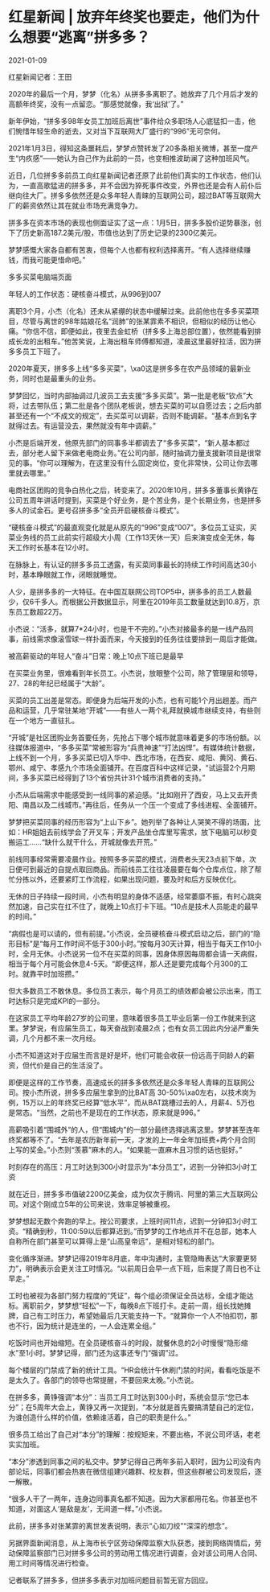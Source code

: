 # 红星新闻 | 放弃年终奖也要走，他们为什么想要“逃离”拼多多？

2021-01-09

红星新闻记者：王田

2020年的最后一个月，梦梦（化名）从拼多多离职了。她放弃了几个月后才发的高额年终奖，没有一点留恋。“那感觉就像，我‘出狱’了。”

新年伊始，“拼多多98年女员工加班后离世”事件给众多职场人心底猛扣一击，他们惋惜年轻生命的逝去，又对当下互联网大厂盛行的“996”无可奈何。

2021年1月3日，得知这条噩耗后，梦梦点赞转发了20多条相关微博，甚至一度产生“内疚感”——她认为自己作为此前的一员，也变相推波助澜了这种加班风气。

近日，几位拼多多前员工向红星新闻记者还原了此前他们真实的工作状态，他们认为，一直高歌猛进的拼多多，并不会因为猝死事件改变，外界也还是会有人前仆后继向往大厂。拼多多依然还是众多年轻人青睐的互联网公司，超过BAT等互联网大厂的薪资依然让其在就业市场充满竞争力。

拼多多在资本市场的表现也侧面证实了这一点：1月5日，拼多多股价逆势暴涨，创下了历史新高187.2美元/股，市值也达到了历史记录的2300亿美元。

梦梦感慨大家各自都有苦衷，但每个人也都有权利选择离开。“有人选择继续赚钱，而我可能更惜命吧。”

多多买菜电脑端页面

年轻人的工作状态：硬核奋斗模式，从996到007

离职3个月，小杰（化名）还未从紧绷的状态中缓解过来。此前他也在多多买菜项目，尽管与离世的98年姑娘花名“润肺”的张某霏素不相识，但相似的经历让他心痛。“你信不信，即便如此，夜里去金虹桥（拼多多上海总部位置），依然能看到排成长龙的出租车。”他苦笑说，上海出租车师傅都知道，凌晨这里最好拉活，因为拼多多员工下班了。

2020年夏天，拼多多上线“多多买菜”，\xa0这是拼多多在农产品领域的最新业务，同时也是最重头的业务。

梦梦回忆，当时内部抽调过几波员工去支援“多多买菜”。第一批是老板“钦点”大将，过去带队伍；第二批是各个团队老板说，想去买菜的可以自愿过去；之后内部甚至还有一个“不成文的规定”，去买菜可以调薪，否则不能调薪。“基本点到名字就得过去。有运营没去，果然就没有年中调薪。”

小杰是后端开发，他原先部门的同事多半都调去了“多多买菜”，“新人基本都过去，部分老人留下来做老电商业务。”在公司内部，随时抽调力量支援新项目是很常见的事。“你可以理解为，在这里没有什么固定岗位，变化非常快，公司让你去哪里就去哪里。”

电商社区团购的竞争白热化之后，转变来了。2020年10月，拼多多董事长黄铮在公司五周年讲话时提到，买菜是个好业务，是个苦业务，是个长期业务，也是拼多多人的试金石。更号召拼多多“全员开启硬核奋斗模式”。

“硬核奋斗模式”的最直观变化就是从原先的“996”变成“007”。多位员工证实，买菜业务线的员工此前实行超级大小周（工作13天休一天）后来演变成全无休，每天工作时长基本在12小时。

在脉脉上，有认证的拼多多员工透露，有买菜同事最长的持续工作时间高达30小时，基本睁眼就工作，闭眼就睡觉。

人少，是拼多多的一大特征。在中国互联网公司TOP5中，拼多多的员工人数最少，仅6千多人。而根据公开数据显示，阿里在2019年员工数量就达到10.8万，京东员工数超22万。

小杰说：“活多，就算7*24小时，也是干不完的。”小杰对接最多的是一线产品同事，前线需求像滚雪球一样扑面而来，今天接到的任务往往要排到一周后才能做。

被高薪驱动的年轻人“奋斗”日常：晚上10点下班已是最早

在买菜业务里，很难看到年长员工。小杰说，放眼整个公司，除了管理层和领导，27、28的年纪已经属于“大龄”。

买菜的员工出差是常态。即便身为后端开发的小杰，也有可能1个月出趟差。而产品和运营，几乎常驻某地“开城”——有些人一两个礼拜就换城市继续支持，有些则在一个地方一直驻扎。

“开城”是社区团购业务首要任务，先抢占下哪个城市就意味着更多的市场份额。以往媒体报道中，“多多买菜”常被形容为“兵贵神速”“打法凶悍”。有媒体统计数据，上线不到一个月，多多买菜已切入华中、西北市场，在西安、咸阳、黄冈、黄石、鄂州、咸宁、孝感九个市场全面铺开。在百度百科中这样记录，“试运营2个月期间，多多买菜已经得到了13个省份共计31个城市消费者的支持。”

小杰从后端需求中能感受到一线同事的紧迫感。“比如刚开了西安，马上又去开贵阳、南昌以及二线城市。”再往后，任务从一个压一个变成了多线进程、全面铺开。

梦梦把买菜同事的经历形容为“上山下乡”。她列举了各种让人哭笑不得的场面，比如：HR姐姐去前线学会了开叉车；开发产品坐仓库里写需求，放下电脑可以秒变搬运工……“缺什么就干什么，开城就像去开荒。”

前线同事经常需要凌晨作业。按照多多买菜的模式，消费者头天23点前下单，次日便可到最近的自提点取回商品。而前线员工往往凌晨要在每个仓库点位，除了帮忙分拣以外，还要紧盯工作流程，如果出现问题，要及时和后方反映优化。

无休的日子持续一段时间，小杰有明显的身体不适感，经常萎靡不振，有时心跳突然加速，自己实在扛不住了，就晚上10点打卡下班。“10点是技术人员能走的最早的时间。”

“病假也是可以请的，但有前提。”小杰说，全员硬核奋斗模式启动之后，部门的“隐形目标”是“每月工作时间不低于300小时。”按每月30天计算，相当于每天工作10小时，全月无休。小杰说另一位不在买菜的同事，因身体原因每周都会请一天病假，相当于每个月可能会休息4-5天。“即便这样，那人还是要完成每个月300的工时。就靠平时加班攒。”

但大多数员工不敢休息。多位员工表示，每个月员工的绩效都会被公示出来，而工时达标只是完成KPI的一部分。

在这家员工平均年龄27岁的公司里，意味着很多员工毕业后第一份工作就来到这里。梦梦说，有应届生员工，每天奋战到凌晨2点；也有女员工因此内分泌严重失调，几个月都不来一次月经。

小杰不知道这对于应届生而言是好是坏，他们可能会收获一份远高于同龄人的薪资，但代价是自己的生活没了。

即便是这样的工作节奏，高速成长的拼多多依然还是众多年轻人青睐的互联网公司。按小杰所说，拼多多应届生拿到的比BAT高 30-50%\xa0左右，以技术岗为例，15万以上的年终奖已经算“低水平”，而从BAT跳槽过去的人，月薪4、5万也是常态。“当然，之前也不是现在的工作状态，原来就是996。”

高薪吸引着“围城外”的人，但“围城内”的一部分最终选择逃离这里。梦梦甚至连年终奖都等不了。“去年是农历新年前一天，才发的上一年全年加班费+两个月合同上写的奖金。”小杰则“羡慕”麻木的人。“如果能一直麻木且习惯的话也挺好。”

时刻存在的高压：月工时达到300小时显示为“本分员工”，迟到一分钟扣3小时工资

就在近日，拼多多市值破2200亿美金，成为仅次于腾讯、阿里的第三大互联网公司。对这个刚成立5年的公司来说，效率足够被重视。

梦梦想起无数个奔跑的早上。按公司要求，上班时间11点，迟到一分钟扣3小时工资。“精确到秒，11:00:59以后都算迟到。”而梦梦的工作地点并不在总部，她本人自称所在部门甚至可以算得上是“山高皇帝远”，是相对轻松的部门。

变化循序渐进。梦梦记得2019年8月底，年中沟通时，主管隐晦表达“大家要更努力”，明确表示会更关注工时情况。“以前周日会早一点下班，后来提了周日也不让早走。”

工时也被视为各部门努力程度的“凭证”，每个组必须保证全员达标，全组才能达标。离职前夕，梦梦想“轻松”一下，每晚8点下班打卡。走前一周，组长找她摊牌，自己有工时压力，希望她最后几天能支持一下。“就算你一个人不怕扣罚，那也不行，因为统计是连坐的，一人会连累全组。”

吃饭时间也开始缩短。在全员硬核奋斗的时段，就餐休息的2小时慢慢“隐形缩水”至1小时。梦梦记得，部门还为这事还专门“强调”过。

每个楼层的门禁成了新的统计工具。“HR会统计午休刷门禁的时间，看看吃饭是不是太久了。各部门的领导也常提醒，不要回来太晚。”小杰说。

在拼多多，黄铮强调“本分”：当员工月工时达到300小时，系统会显示“您已本分”；在5周年大会上，黄铮又再一次提到，“本分就是首先要搞清楚自己的定位，为谁创造什么样的价值，依赖谁活着，自己的职责是什么。”

很多员工给出了自己对“本分”的理解：按规矩来，不要出格，不说公司坏话，老老实实加班。

“本分”渗透到同事之间的私交中。梦梦记得自己两年多前入职时，因为公司没有内部论坛，同事们都会热衷在微信组建兴趣群、校友群，但这些群被公司发现后，逐一解散。

“很多人干了一两年，连身边同事真名都不知道。因为大家都用花名。你甚至也不知道，对面这人‘是敌是友’，无间道一样。”小杰说。

此前，拼多多对张某霏的离世发表说明，表示“心如刀绞”“深深的想念”。

另据界面新闻消息，从上海市长宁区劳动保障监察大队获悉，接到网络舆情后，劳动保障监察部门已对拼多多公司的劳动用工情况进行调查，会对该公司用人合同、用工时间等情况进行检查。

记者联系了拼多多，但拼多多表示对加班问题目前暂无官方回应。


